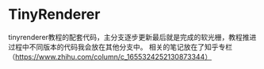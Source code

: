 # TinyRenderer
tinyrenderer教程的配套代码，主分支逐步更新最后就是完成的软光栅，教程推进过程中不同版本的代码我会放在其他分支中。
相关的笔记放在了知乎专栏（https://www.zhihu.com/column/c_1655324252130873344）
